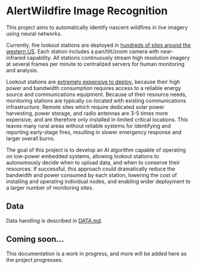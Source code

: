 # AlertWildfire Image Recognition

This project aims to automatically identify nascent wildfires in live imagery using neural networks.

Currently, fire lookout stations are deployed in [hundreds of sites around the western US](http://www.alertwildfire.org/about.html).
Each station includes a pan/tilt/zoom camera with near-infrared capability.
All stations continuously stream high resolution imagery at several frames per minute to centralized servers for human monitoring and analysis.

Lookout stations are [extremely expensive to deploy](https://www.youtube.com/watch?v=ZU2NJtJE1H8), because their high power and bandwidth consumption requires access to a reliable energy source and communications equipment.
Because of their resource needs, monitoring stations are typically co-located with existing communications infrastructure.
Remote sites which require dedicated solar power harvesting, power storage, and radio antennas are 3-5 times more expensive, and are therefore only installed in limited critical locations.
This leaves many rural areas without reliable systems for identifying and reporting early-stage fires, resulting in slower emergency response and larger overall burns.

The goal of this project is to develop an AI algorithm capable of operating on low-power embedded systems, allowing lookout stations to autonomously decide when to upload data, and when to conserve their resources.
If successful, this approach could dramatically reduce the bandwidth and power consumed by each station, lowering the cost of installing and operating individual nodes, and enabling wider deployment to a larger number of monitoring sites.

## Data

Data handling is described in [DATA.md](./DATA.md).

## Coming soon...

This documentation is a work in progress, and more will be added here as the project progresses.

<!-- 
### Data acquisition

Data for this project was obtained by scraping the [alertwildfire live streams](http://www.alertwildfire.org/oregon/index.html?camera=Axis-Brightwood).
I've focused on the Brightwood, OR site as training data for this proof of concept model.

#### Method 1 (Selenium scraper):

The site is unfortunately not an easy source to scrape because its live imagery is represented as a dynamic javascript canvas element which is automatically updated via a JavaScript partial page refresh.
The brute force approach to scraping that sort of dynamic web content relies on a full browser engine to render the web page, including its dynamic elements.
I started by developing a spider based on the [Selenium web driver](https://github.com/SeleniumHQ/selenium), which is stored in the [WebScraper](./WebScraper/) directory of this repository.

Selenium is a heavy-weight tool for "browser automation", which effectively means that it interacts with the web exactly as a browser would.
It literally starts a full web browser, but operates it in "headless mode" where graphics are drawn to a virtual screen, without opening an actual gui window.
The [WebScraper/spider.py](./WebScraper/spider.py) script loads the alertwildfire live stream webpage, simulates a click on the 'full screen' icon to enlarge the image, and periodically "screenshots" the actual imagery to a file on the local filesystem.

The live feed updates approximately every 20-30 seconds.
In order to catch each new image, the scraper takes a new screenshot every 10 seconds.
It remembers the pixels from the most recent saved screenshot, and compares each subsequent screenshot to eliminate duplicate data.

#### Method 2 (API query):

I originally built the Selenium scraper because the image refresh mechanism appeared to be handled through some third-party JavaScript library, and untangling how it worked seemed challenging.
However, minimal poking around in the browser's HTTP traffic revealed that the images are simply refreshed from a single S3 endpoint.
The endpoint is configured to only respond to network traffic referred from the AlertWildfire URL, but otherwise there is no authentication required.
This seems obvious, since it's a public live stream and authentication would be useless, as evidenced by my Selenium web scraper above, but I had assumed that because they're using some sort of general purpose streaming library, there may be some anti-piracy thing built in.

Anyway, it now appears that I can scrape live data by simply querying their S3 endpoint:

```bash
curl -O -e 'https://www.alertwildfire.org/' \
    "https://s3-us-west-2.amazonaws.com/alertwildfire-data-public/Axis-Brightwood/latest_full.jpg"
```

I implemented an automated scraping pipeline in [scraper.py](./scraper.py).

### Metadata extraction

Imagery available through AlertWildfire is associated with metadata that describes the camera's orientation and zoom, as well as a timestamp for the precise time at which each image was taken.
As with the imagery itself, metadata is not presented in an easily scrape-able way: it is embedded as a watermark within each live streamed image.
In order to extract that information, I have developed a workflow for extracting the watermark information using an [OCR](https://en.wikipedia.org/wiki/Optical_character_recognition) library.

Code in [Imagery_ETL.ipynb](./Imagery_ETL.ipynb) walks through the process of opening each image, cropping the image down to the black bar in the lower left corner, and extracting text from it using [Tesseract OCR](https://github.com/tesseract-ocr/tesseract).
Surprisingly, the most challenging part of that process is cropping to the correct region.
The black box containing metadata text is always the same height, and same number of pixels from the bottom of the image, but its width varies depending on the length of the text it contains.
This changes from image to image as the orientation and zoom of the camera switch from single digits to double or triple digits, and switch from negative to positive as the camera moves.

Leaving unpredictable bits of non-text at the end of the cropped pixel frame is apparently too much for Tesseract to handle, so cropping to the correct width is really important.
After cropping the image to its predefined vertical range, I take the median of each each column of pixels in the wide/thin strip. Pixels in the text box should be either fully black or fully white, while I expect pixels in the rest of the strip to be more randomly distributed.
I then filter the array of medians to either fully black or fully white regions, and find the longest contiguous stretch from the left side of the frame which match that condition.
Unfortunately, because these images are by this point re-encoded several times using jpeg compression, there is some noise in these pixels.
I therefore smooth the vector of medians before operating on it in order to smooth out any irregularities.
Lastly, I pass the cropped pixel array into tesseract, and validate its format by matching it to a regular expression.

As of the time of writing this, I've extracted metadata from about 30,000 images using the method described above, and only a handful of images have been unsuccessful.
All of those were cases where the camera had gone down, and the spider was scraping full frames of black pixels with no data at all.

### Labeling

Tagging images for various characteristics must be done manually, so I created an interactive app using ipywidgets to assist with that process ([Labeling.ipynb](./Labeling.ipynb))\*\*.
It presents the user with one image at a time, and listens for keyboard input to identify what label should be applied before moving on to the next image.
It allows the user to skip images, or scroll back to previous images using the arrow keys.

The app is built to enable arbitrary sorting of images presented to the user.
It is currently configured to simply iterate through imagery data sequentially, but I plan to implement an "active learning" approach whereby the app  skips images that it can already confidently identify on its own, and request user input on the images which it is least capable of classifying.

\*\* *Note:* This tool is not yet complete.

## Features \& labels

### Feature selection

Having not yet attempted model fitting for this data I'm not yet sure which features will be important, but the most obvious ones are the individual components of the timestamp (time of day and day of the year) which I extract to a dedicated `Features` table.
I anticipate that bulk metrics derived from the raw imagery will be less valuable than the imagery itself.
However, I do extract some simple statistics from each image, including the pixel mean, median, and standard deviation, as well as the [image entropy](https://stats.stackexchange.com/questions/235270/entropy-of-an-image).

### Label selection

I obviously need to tag any images that have smoke in them, but those images are few and far between (I don't have any of them at the moment, actually).
But besides that, there are some other categories of images that are important to identify.
Namely, it's useful to first discard any images that are blurry or otherwise obscured.

The AlertWildfire cameras continuously pan around their field of view, collecting images at fixed time intervals.
Shutter triggering seems to be independent of the mechanism for panning, so there are a significant number of images that get captured during the process of swiveling, producing extremely blurred images.
Because these cameras are deployed outdoors they are obviously susceptible to other factors that may obscure their view such as snow cover, raindrops on the lens, dense fog, sun glare, or curious birds.

Many of these conditions would be simple to detect automatically.
Fog, for example, could potentially be identified through a single metric like image entropy.
But other conditions like nosy birds are more complicated.
It isn't clear to me yet whether it would be worth training many individual models suited to each case, or one complex neural network that detects all categories of obstructions.
At this point I am labeling each condition as a separate category, but I may combine them into a single "obscured" vs "clear" flag later on.
 -->